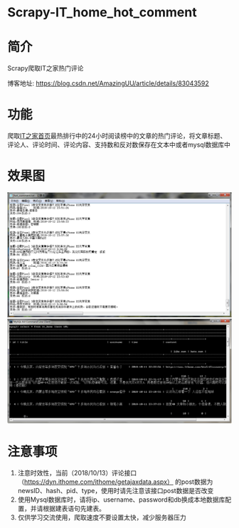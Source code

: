 # Scrapy-IT_home_hot_comment

# 简介
Scrapy爬取IT之家热门评论

博客地址: https://blog.csdn.net/AmazingUU/article/details/83043592

# 功能
爬取[IT之家首页][1]最热排行中的24小时阅读榜中的文章的热门评论，将文章标题、评论人、评论时间、评论内容、支持数和反对数保存在文本中或者mysql数据库中

# 效果图
![文本存储][2]
![Mysql存储][3]
# 注意事项

 1. 注意时效性，当前（2018/10/13）评论接口（https://dyn.ithome.com/ithome/getajaxdata.aspx） 的post数据为newsID、hash、pid、type，使用时请先注意该接口post数据是否改变
 2. 使用Mysql数据库时，请将ip、username、password和db换成本地数据库配置，并请根据建表语句先建表。
 3. 仅供学习交流使用，爬取速度不要设置太快，减少服务器压力


  [1]: https://www.ithome.com/
  [2]: https://github.com/AmazingUU/Scrapy-IT_home_hot_comment/blob/master/img/%E6%96%87%E6%9C%AC%E5%AD%98%E5%82%A8.png
  [3]: https://github.com/AmazingUU/Scrapy-IT_home_hot_comment/blob/master/img/Mysql.png